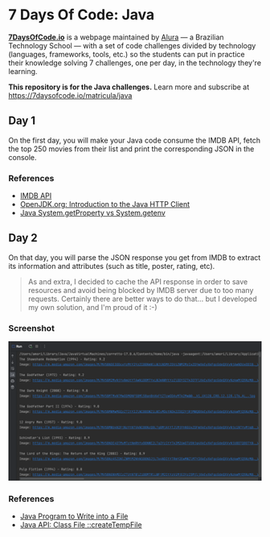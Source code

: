 # 7 Days Of Code: Java

**[7DaysOfCode.io](https://7daysofcode.io)** is a webpage maintained by [Alura](https://www.alura.com.br) — a Brazilian
Technology School — with a set of code challenges divided by technology (languages, frameworks, tools, etc.) so the
students can put in practice their knowledge solving 7 challenges, one per day, in the technology they're learning.

**This repository is for the Java challenges.** Learn more and subscribe at https://7daysofcode.io/matricula/java

## Day 1

On the first day, you will make your Java code consume the IMDB API, fetch the top 250 movies from their list and print
the corresponding JSON in the console.

### References

* [IMDB API](https://imdb-api.com/api)
* [OpenJDK.org: Introduction to the Java HTTP Client](https://openjdk.org/groups/net/httpclient/intro.html)
* [Java System.getProperty vs System.getenv](https://www.baeldung.com/java-system-get-property-vs-system-getenv)

## Day 2

On that day, you will parse the JSON response you get from IMDB to extract its information and attributes (such as
title, poster, rating, etc).

> As and extra, I decided to cache the API response in order to save resources and avoid being blocked by IMDB server
> due to too many requests. Certainly there are better ways to do that... but I developed my own solution, and I'm proud
> of it :-)

### Screenshot

![Result of the execution of the code for the 2nd day](docs/images/day-2-screenshot-run.png)

### References

* [Java Program to Write into a File](https://www.geeksforgeeks.org/java-program-to-write-into-a-file/)
* [Java API: Class File ::createTempFile](https://docs.oracle.com/javase/7/docs/api/java/io/File.html#createTempFile)
